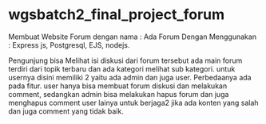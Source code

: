 # wgsbatch2_final_project_forum

Membuat Website Forum dengan nama :  Ada Forum
Dengan Menggunakan : Express js, Postgresql, EJS, nodejs.

Pengunjung bisa Melihat isi diskusi dari forum tersebut ada main forum terdiri dari topik terbaru dan ada kategori melihat sub kategori.
untuk usernya disini memiliki 2 yaitu ada admin dan juga user.
Perbedaanya ada pada fitur. user hanya bisa membuat forum diskusi dan melakukan comment, sedangkan admin bisa melakukan hapus forum dan juga menghapus comment user lainya
untuk berjaga2 jika ada konten yang salah dan juga comment yang tidak baik.
